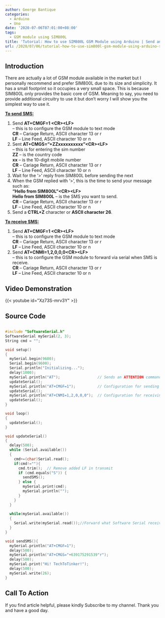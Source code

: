 ```yaml
---
author: George Bantique
categories:
  - Arduino
  - Uno
date: '2020-07-06T07:01:00+08:00'
tags:
  - GSM module using SIM800L
title: 'Tutorial: How to use SIM800L GSM Module using Arduino | Send and Receive SMS'
url: /2020/07/06/tutorial-how-to-use-sim800l-gsm-module-using-arduino-send-and-receive-sms/
---
```


## **Introduction**
There are actually a lot of GSM module available in the market but I personally recommend and prefer SIM800L due to its size and simplicity. It has a small footprint so it occupies a very small space. This is because SIM800L only provides the basic core of GSM. Meaning to say, you need to provide additional circuitry to use it but don’t worry I will show you the simplest way to use it.

**<u>To send SMS:</u>**  
 1. Send **AT+CMGF=1 &lt;CR&gt;&lt;LF&gt;**  
 – this is to configure the GSM module to text mode  
 **CR** – Cariage Return, ASCII character 13 or r  
 **LF** – Line Feed, ASCII character 10 or n  
 2. Sent **AT+CMGS=”+ZZxxxxxxxxxx”&lt;CR&gt;&lt;LF&gt;**  
 – this is for entering the sim number  
 **ZZ** – is the country code  
 **xx** – is the 10-digit mobile number  
 **CR** – Cariage Return, ASCII character 13 or r  
 **LF** – Line Feed, ASCII character 10 or n  
 3. Wait for the ‘&gt;’ reply from SIM800L before sending the next  
 4. When the GSM replied with ‘&gt;’, this is the time to send your message such as:  
 **“Hello from SIM800L”&lt;CR&gt;&lt;LF&gt;**  
 **Hello from SIM800L** – is the SMS you want to send.  
 **CR** – Cariage Return, ASCII character 13 or r  
 **LF** – Line Feed, ASCII character 10 or n  
 5. Send a **CTRL+Z** character or **ASCII character 26**.

**<u>To receive SMS:</u>**  
 1. Send **AT+CMGF=1 &lt;CR&gt;&lt;LF&gt;**  
 – this is to configure the GSM module to text mode  
 **CR** – Cariage Return, ASCII character 13 or r  
 **LF** – Line Feed, ASCII character 10 or n  
 2. Send **AT+CNMI=1,2,0,0,0&lt;CR&gt;&lt;LF&gt;**  
 – this is to configure the GSM module to forward via serial when SMS is receive.  
 **CR** – Cariage Return, ASCII character 13 or r  
 **LF** – Line Feed, ASCII character 10 or n

## **Video Demonstration**
{{< youtube id="Xz73S-mrv3Y" >}}

## **Source Code**
```cpp { lineNos="true" wrap="true" }

#include "SoftwareSerial.h"
SoftwareSerial mySerial(2, 3);
String cmd = "";

void setup()
{
  mySerial.begin(9600);
  Serial.begin(9600);
  Serial.println("Initializing...");
  delay(1000);
  mySerial.println("AT");                 // Sends an ATTENTION command, reply should be OK
  updateSerial();
  mySerial.println("AT+CMGF=1");          // Configuration for sending SMS
  updateSerial();
  mySerial.println("AT+CNMI=1,2,0,0,0");  // Configuration for receiving SMS
  updateSerial();
}

void loop()
{
  updateSerial();
}

void updateSerial()
{
  delay(500);
  while (Serial.available()) 
  {
    cmd+=(char)Serial.read();
    if(cmd!=""){
      cmd.trim();  // Remove added LF in transmit
      if (cmd.equals("S")) {
        sendSMS();
      } else {
        mySerial.print(cmd);
        mySerial.println("");
      }
    }
  }
  
  while(mySerial.available()) 
  {
    Serial.write(mySerial.read());//Forward what Software Serial received to Serial Port
  }
}

void sendSMS(){
  mySerial.println("AT+CMGF=1");
  delay(500);
  mySerial.println("AT+CMGS="+639175291539"r");
  delay(500);
  mySerial.print("Hi! TechToTinker!");
  delay(500);
  mySerial.write(26);
}
```

## **Call To Action**
If you find article helpful, please kindly Subscribe to my channel.
Thank you and have a good day.
